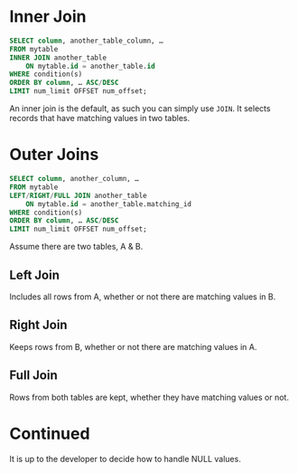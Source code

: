 # Inner Join
```sql
SELECT column, another_table_column, …
FROM mytable
INNER JOIN another_table 
    ON mytable.id = another_table.id
WHERE condition(s)
ORDER BY column, … ASC/DESC
LIMIT num_limit OFFSET num_offset;
```
An inner join is the default, as such you can simply use `JOIN`. It selects records that have matching values in two tables.
# Outer Joins
```sql
SELECT column, another_column, …
FROM mytable
LEFT/RIGHT/FULL JOIN another_table 
    ON mytable.id = another_table.matching_id
WHERE condition(s)
ORDER BY column, … ASC/DESC
LIMIT num_limit OFFSET num_offset;
```
Assume there are two tables, A & B.
## Left Join
Includes all rows from A, whether or not there are matching values in B.
## Right Join
Keeps rows from B, whether or not there are matching values in A.
## Full Join
Rows from both tables are kept, whether they have matching values or not.
# Continued
It is up to the developer to decide how to handle NULL values.